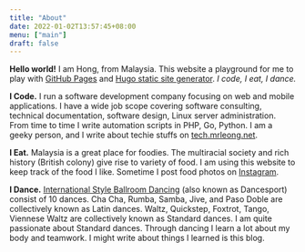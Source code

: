 ```yaml
---
title: "About"
date: 2022-01-02T13:57:45+08:00
menu: ["main"]
draft: false
---
```


**Hello world!** I am Hong, from Malaysia. This website a playground for me to play with [GitHub Pages](https://pages.github.com/) and [Hugo static site generator](https://gohugo.io/). *I code, I eat, I dance.*

**I Code.** I run a software development company focusing on web and mobile applications. I have a wide job scope covering software consulting, technical documentation, software design, Linux server administration. From time to time I write automation scripts in PHP, Go, Python. I am a geeky person, and I write about techie stuffs on [tech.mrleong.net](tech.mrleong.net).

**I Eat.** Malaysia is a great place for foodies. The multiracial society and rich history (British colony) give rise to variety of food. I am using this website to keep track of the food I like. Sometime I post food photos on [Instagram](https://www.instagram.com/hongster85/).

**I Dance.** [International Style Ballroom Dancing](https://www.wikiwand.com/en/Ballroom_dance) (also known as Dancesport) consist of 10 dances. Cha Cha, Rumba, Samba, Jive, and Paso Doble are collectively known as Latin dances. Waltz, Quickstep, Foxtrot, Tango, Viennese Waltz are collectively known as Standard dances. I am quite passionate about Standard dances. Through dancing I learn a lot about my body and teamwork. I might write about things I learned is this blog.